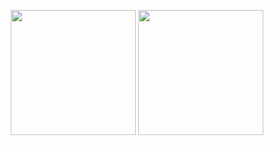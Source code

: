 <p align="center">
<img src="https://github-readme-stats.vercel.app/api?username=JingyuanZhou&count_private=true&show_icons=true&count_private=true&sanitize=true" height="200px" alt="" /> <img src="https://github-readme-stats.vercel.app/api/top-langs/?username=JingyuanZhou&hide=jupyter%20notebook&layout=compact" height="200px" alt="" />
</p>
